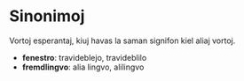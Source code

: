 # Sinonimoj

Vortoj esperantaj, kiuj havas la saman signifon kiel aliaj vortoj.

- **fenestro**: travideblejo, travideblilo
- **fremdlingvo**: alia lingvo, alilingvo

